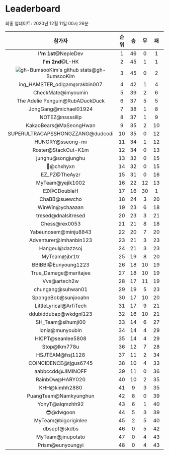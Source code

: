 # Leaderboard
최종 업데이트: 2020년 12월 11일 00시 26분




| 참가자 | 순위 | 승 | 무 | 패 | 승점 |
|:---:|:---:|:---:|:---:|:---:|:---:|
| **I'm 1st**@NepleDev | 1 | 46 | 0 | 1 | 138 |
| **I'm 2nd**@L-HK | 2 | 45 | 1 | 1 | 136 |
| ![gh-BumsooKim's github stats](https://github-readme-stats.vercel.app/api?username=gh-BumsooKim&theme=buefy&show_icons=true)@gh-BumsooKim | 3 | 45 | 0 | 2 | 135 |
| ing_HAMSTER_odigam@rakbin007 | 4 | 42 | 1 | 4 | 127 |
| CheckMate@imyoumin | 5 | 39 | 2 | 6 | 119 |
| The Adelie Penguin@RubADuckDuck | 6 | 37 | 5 | 5 | 116 |
| JongGang@michael01924 | 7 | 38 | 1 | 8 | 115 |
| NOTEZ@nsssslllp | 8 | 37 | 1 | 9 | 112 |
| KakaoBears@MaSeongHwan | 9 | 35 | 2 | 10 | 107 |
| SUPERULTRACAPSSHONGZZANG@dudcodi | 10 | 35 | 0 | 12 | 105 |
| HUNGRY@sseong-mi | 11 | 34 | 1 | 12 | 103 |
| Roster@StackOut-K1m | 12 | 34 | 0 | 13 | 102 |
| junghu@songjunghu | 13 | 32 | 0 | 15 | 96 |
| 👑@chxhyxn | 14 | 32 | 0 | 15 | 96 |
| EZ_PZ@TheAyzr | 15 | 31 | 0 | 16 | 93 |
| MyTeam@yejik1002 | 16 | 22 | 12 | 13 | 78 |
| EZ@CDoubleH | 17 | 16 | 30 | 1 | 78 |
| ChaBB@suewcho | 18 | 24 | 3 | 20 | 75 |
| WinWin@ychaaaan | 19 | 23 | 6 | 18 | 75 |
| tresed@dnalsitresed | 20 | 23 | 3 | 21 | 72 |
| Chess@rex0053 | 21 | 21 | 8 | 18 | 71 |
| Yabeunosem@minju8843 | 22 | 20 | 7 | 20 | 67 |
| Adventurer@Imhanbin123 | 23 | 21 | 3 | 23 | 66 |
| Hangeul@dazzsoj | 24 | 21 | 3 | 23 | 66 |
| MyTeam@jbr1tr | 25 | 19 | 8 | 20 | 65 |
| BBIBBI@Eunyoung1223 | 26 | 18 | 10 | 19 | 64 |
| True_Damage@maritajee | 27 | 18 | 10 | 19 | 64 |
| Vvs@artech2w | 28 | 17 | 11 | 19 | 62 |
| chungang@suhwan01 | 29 | 19 | 5 | 23 | 62 |
| SpongeBob@sunjooahn | 30 | 17 | 10 | 20 | 61 |
| LittleLyrical@ArfiTech | 31 | 17 | 9 | 21 | 60 |
| ddubiddubap@wkdgnl123 | 32 | 16 | 10 | 21 | 58 |
| SH_Team@sihumji00 | 33 | 14 | 6 | 27 | 48 |
| ionia@munyoubin | 34 | 14 | 4 | 29 | 46 |
| HICPT@seanlee5808 | 35 | 14 | 4 | 29 | 46 |
| Stop@lkm778u | 36 | 12 | 7 | 28 | 43 |
| HSJTEAM@hsj1128 | 37 | 11 | 2 | 34 | 35 |
| COINCIDENCE@tjgus6745 | 38 | 10 | 4 | 33 | 34 |
| aabbccdd@JIMINOFF | 39 | 11 | 0 | 36 | 33 |
| RainbOw@HARY020 | 40 | 10 | 2 | 35 | 32 |
| KHH@kimhh2880 | 41 | 9 | 3 | 35 | 30 |
| PuangTeam@Namkyunghun | 42 | 8 | 0 | 39 | 24 |
| YonyT@alqmzhh92 | 43 | 6 | 1 | 40 | 19 |
| 😎@dwgoon | 44 | 5 | 3 | 39 | 18 |
| MyTeam@bigoriginlee | 45 | 2 | 5 | 40 | 11 |
| dbsepf@skdbs | 46 | 0 | 5 | 42 | 5 |
| MyTeam@jinupotato | 47 | 0 | 4 | 43 | 4 |
| Prism@eunyoungyi | 48 | 0 | 4 | 43 | 4 |
